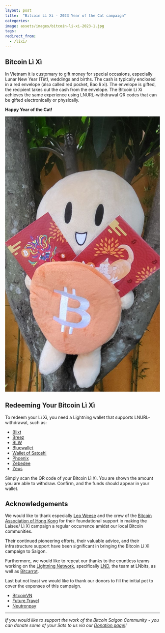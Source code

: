 ```yaml
---
layout: post
title:  "Bitcoin Lì Xì - 2023 Year of the Cat campaign"
categories: 
image: assets/images/bitcoin-li-xi-2023-1.jpg
tags: 
redirect_from:
  - /lixi/
---
```

## Bitcoin Lì Xì

In Vietnam it is customary to gift money for special occasions, especially Lunar New Year (Tết), weddings and births. The cash is typically enclosed in a red envelope (also called red pocket, Bao lì xì). The envelope is gifted, the recipient takes out the cash from the envelope. The Bitcoin Lì Xì achieves the same experience using LNURL-withdrawal QR codes that can be gifted electronically or physically.

**Happy Year of the Cat!**

![Happy Year of the Cat!](assets/images/bitcoin-li-xi-2023-2.jpg)

## Redeeming Your Bitcoin Lì Xì

To redeem your Lì Xì, you need a Lightning wallet that supports LNURL-withdrawal, such as:

* [Blixt](https://blixtwallet.github.io/)
* [Breez](https://breez.technology/)
* [BLW](https://lightning-wallet.com/)
* [Bluewallet](https://bluewallet.io/)
* [Wallet of Satoshi](https://www.walletofsatoshi.com/)
* [Phoenix](https://phoenix.acinq.co/)
* [Zebedee](https://zebedee.io/)
* [Zeus](https://zeusln.app/)

Simply scan the QR code of your Bitcoin Lì Xì. You are shown the amount you are able to withdraw. Confirm, and the funds should appear in your wallet.

## Acknowledgements

We would like to thank especially [Leo Weese](https://www.twitter.com//@/LeoAW) and the crew of the [Bitcoin Association of Hong Kong](https://www.bitcoin.org.hk/) for their foundational support in making the Laisee/ Lì Xì  campaign a regular occurrence amidst our local Bitcoin communities.

Their continued pioneering efforts, their valuable advice, and their infrastructure support have been significant in bringing the Bitcoin Lì Xì campaign to Saigon.

Furthermore, we would like to repeat our thanks to the countless teams working on the [Lightning Network](http://lightning.network/), specifically [LND](https://github.com/lightningnetwork/lnd), the team at LNbits, as well as [Bitcarrot](https://github.com/BitCarrot).

Last but not least we would like to thank our donors to fill the initial pot to cover the expenses of this campaign.

* [BitcoinVN](http://www.bitcoinvn.io/)
* [Future.Travel](future.travel)
* [Neutronpay](http://neutronpay.com/)

---

*If you would like to support the work of the Bitcoin Saigon Community - you can donate some of your Sats to us via our [Donation page!](https://bitcoinsaigon.org/donate-satoshis)!*
